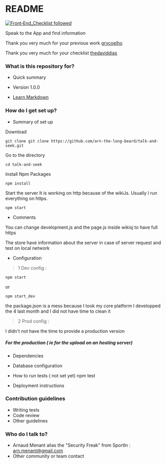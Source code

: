 # README #
[![Front‑End_Checklist followed](https://img.shields.io/badge/Front‑End_Checklist-followed-brightgreen.svg)](https://github.com/thedaviddias/Front-End-Checklist/)


Speak to the App and find information

Thank you very much for your previous work [grvcoelho](https://github.com/grvcoelho/react-voice-components)

Thank you very much for your checklist [thedaviddias](https://github.com/thedaviddias/Front-End-Checklist)

### What is this repository for? ###

* Quick summary

* Version
1.0.0
* [Learn Markdown](https://bitbucket.org/tutorials/markdowndemo)

### How do I get set up? ###

* Summary of set up

Download

    git clone git clone https://github.com/arn-the-long-beard/talk-and-seek.git

Go to the directory
   
    cd talk-and-seek
    
Install Npm Packages
    
    npm install 
    
Start the server
It is working on http because of the wikiJs. Usually I run everything on https.
    
    npm start
    
* Comments  

You can change development.js and the page.js inside wikisj to have full https

The store have information about the server in case of server request and test on local network

* Configuration

>1 Dev config :

    npm start
or
    
    npm start_dev

the package.json is a mess because I took my core platform I developped the 4 last month and I did not have time to clean it

>2 Prod config :

I didn't not have the time to provide a production version
    
##### For the production ( ie for the upload on an hosting server)
* Dependencies
* Database configuration


* How to run tests
( not set yet)
    npm test

* Deployment instructions

### Contribution guidelines ###

* Writing tests
* Code review
* Other guidelines


### Who do I talk to? ###

* Arnaud Menant alias the "Security Freak" from SportIn : arn.menant@gmail.com
* Other community or team contact
